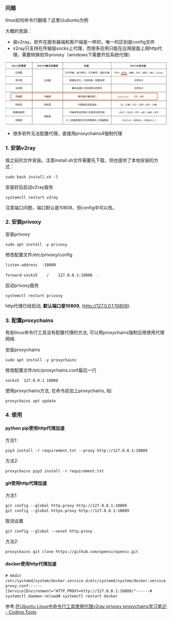 ### 问题

linux如何命令行翻墙？这里以ubuntu为例

大概的思路：

- 装v2ray。软件在服务器端和客户端是一样的，唯一的区别是config文件
- v2ray只支持在传输层socks上代理，而很多应用只能在应用层面上用http代理，需要转换软件privoxy（windows下需要开启系统代理）

![img](../imags/anonymous-transparent-the-difference-between-http-ssl-socks-proxy-01.jpg)

- 很多软件无法配置代理，直接用proxychains4强制代理

### 1. 安装v2ray

按之前的文件安装。注意install.sh文件需要先下载，但也提供了本地安装的方式：

```shell
sudo bash install.sh -l
```

安装好后启动v2ray服务

```shell
systemctl restart v2ray
```

注意端口问题，端口默认是10808，但config中可以改。

### 2. 安装privoxy

安装privoxy

```shell
sudo apt install -y privoxy
```

修改配置文件/etc/privoxy/config

```
listen-address  :10809 

forward-socks5    /    127.0.0.1:10808  .
```

启动privoxy服务

```shell
systemctl restart privoxy
```

http代理已经启动, **默认端口是10809**, (http://127.0.0.1:10809).



### 3. 配置proxychains

有些linux命令行工具没有配置代理的方法, 可以用proxychains强制应用使用代理网络.

安装proxychains

```
sudo apt install -y proxychains
```

修改配置文件/etc/proxychains.conf最后一行

```
socks5  127.0.0.1 10808
```

使用proxychains方法, 在命令前加上proxychains, 如:

```
proxychains apt update
```



### 4. 使用

#### python pip使用http代理加速



方法1:

```
pip3 install -r requirement.txt --proxy http://127.0.0.1:10809
```

方法2:

```
proxychains pip3 install -r requirement.txt
```

#### git使用http代理加速



方法1:

```
git config --global http.proxy http://127.0.0.1:10809
git config --global https.proxy http://127.0.0.1:10809
```

取消设置

```
git config --global --unset http.proxy
```

方法2:

```
proxychains git clone https://github.com/opencv/opencv.git
```

#### docker使用http代理加速



```
# mkdir /etc/systemd/system/docker.service.d/etc/systemd/system/docker.service.d/http-proxy.conf------[Service]Environment="HTTP_PROXY=http://127.0.0.1:10809/"------# systemctl daemon-reload# systemctl restart docker
```



参考:[在Ubuntu Linux中命令行工具使用代理v2ray privoxy proxychains学习笔记 - Coding.Tools](https://coding.tools/cn/blog/using-proxy-in-linux-ubuntu-with-v2ray-privoxy-proxychains)

